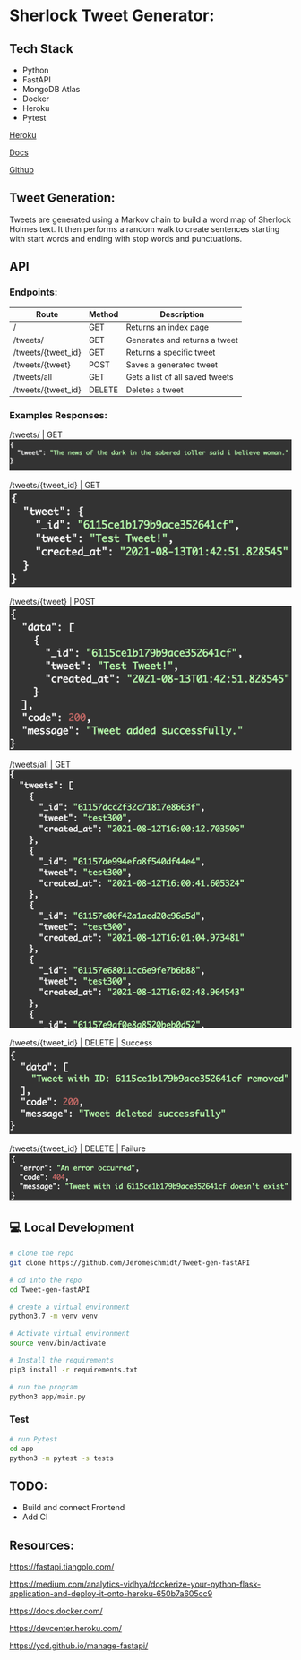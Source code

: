 # Sherlock Tweet Generator:

## Tech Stack
- Python
- FastAPI
- MongoDB Atlas
- Docker
- Heroku
- Pytest

[Heroku](https://sherlock-tweetgen-fastapi.herokuapp.com/)

[Docs](https://sherlock-tweetgen-fastapi.herokuapp.com/docs)

[Github](https://github.com/Jeromeschmidt/Tweet-gen-fastAPI)

## Tweet Generation:
Tweets are generated using a Markov chain to build a word map of Sherlock Holmes text. It then performs a random walk to create sentences starting with start words and ending with stop words and punctuations.

## API


### Endpoints:
| Route | Method | Description |
| ----------- | ----------- | ----------- |
|/ |GET | Returns an index page |
|/tweets/ |GET | Generates and returns a tweet |
|/tweets/{tweet_id}  |GET | Returns a specific tweet |
|/tweets/{tweet}| POST | Saves a generated tweet |
|/tweets/all |GET | Gets a list of all saved tweets |
|/tweets/{tweet_id} | DELETE | Deletes a tweet |

### Examples Responses:

/tweets/ | GET
![/tweets/ | GET](/assets/images/tweet.png)

/tweets/{tweet_id} | GET
![/tweets/{tweet_id} | GET](/assets/images/retrieve_tweet.png)

/tweets/{tweet} | POST
![/tweets/{tweet} | POST](/assets/images/favorite_tweet.png)

/tweets/all | GET
![/tweets/all | GET](/assets/images/get_all_tweets.png)

/tweets/{tweet_id} | DELETE | Success
![/tweets/{tweet_id} | DELETE | success](/assets/images/delete_tweet_success.png)

/tweets/{tweet_id} | DELETE | Failure
![/tweets/{tweet_id} | DELETE | success](/assets/images/delete_tweet_failure.png)



## 💻 Local Development

```bash
# clone the repo
git clone https://github.com/Jeromeschmidt/Tweet-gen-fastAPI
```
```bash
# cd into the repo
cd Tweet-gen-fastAPI
```
```bash
# create a virtual environment
python3.7 -m venv venv
```
```bash
# Activate virtual environment
source venv/bin/activate
```
```bash
# Install the requirements
pip3 install -r requirements.txt
```
```bash
# run the program
python3 app/main.py
```

### Test
```bash
# run Pytest
cd app
python3 -m pytest -s tests
```


## TODO:
- Build and connect Frontend
- Add CI

## Resources:
https://fastapi.tiangolo.com/

https://medium.com/analytics-vidhya/dockerize-your-python-flask-application-and-deploy-it-onto-heroku-650b7a605cc9

https://docs.docker.com/

https://devcenter.heroku.com/

https://ycd.github.io/manage-fastapi/
